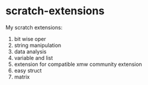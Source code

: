 # scratch-extensions
My scratch extensions:
1. bit wise oper
2. string manipulation
3. data analysis
4. variable and list
5. extension for compatible xmw community extension
6. easy struct
7. matrix

